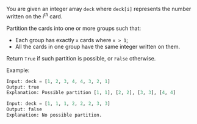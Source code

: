 You are given an integer array `deck` where `deck[i]` represents the number written on the $i^{th}$ card.

Partition the cards into one or more groups such that:
- Each group has exactly `x` cards where `x > 1`;
- All the cards in one group have the same integer written on them.

Return `True` if such partition is possible, or `False` otherwise.

Example:
```python
Input: deck = [1, 2, 3, 4, 4, 3, 2, 1]
Output: true
Explanation: Possible partition [1, 1], [2, 2], [3, 3], [4, 4]

Input: deck = [1, 1, 1, 2, 2, 2, 3, 3]
Output: false
Explanation: No possible partition.
```